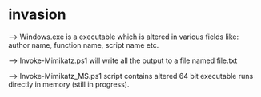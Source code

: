 # invasion

--> Windows.exe is a executable which is altered in various fields like: author name, function name, script name etc.

--> Invoke-Mimikatz.ps1 will write all the output to a file named file.txt

--> Invoke-Mimikatz_MS.ps1 script contains altered 64 bit executable runs directly in memory (still in progress). 
